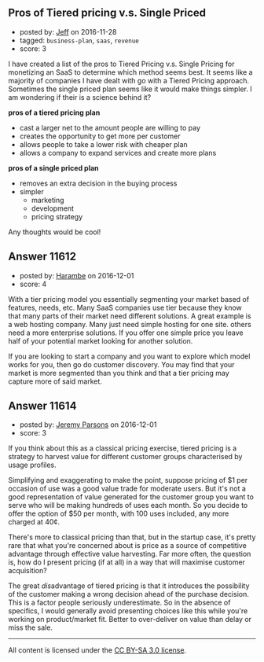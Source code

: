## Pros of Tiered pricing v.s. Single Priced

- posted by: [Jeff](https://stackexchange.com/users/5956218/jeff) on 2016-11-28
- tagged: `business-plan`, `saas`, `revenue`
- score: 3

<p>I have created a list of the pros to Tiered Pricing v.s. Single Pricing for monetizing an SaaS to determine which method seems best. It seems like a majority of companies I have dealt with go with a Tiered Pricing approach. Sometimes the single priced plan seems like it would make things simpler. I am wondering if their is a science behind it? </p>

<p><strong>pros of a tiered pricing plan</strong></p>

<ul>
<li>cast a larger net to the amount people are willing to pay</li>
<li>creates the opportunity to get more per customer</li>
<li>allows people to take a lower risk with cheaper plan</li>
<li>allows a company to expand services and create more plans</li>
</ul>

<p><strong>pros of a single priced plan</strong></p>

<ul>
<li>removes an extra decision in the buying process</li>
<li>simpler 

<ul>
<li>marketing</li>
<li>development</li>
<li>pricing strategy</li>
</ul></li>
</ul>

<p>Any thoughts would be cool!</p>



## Answer 11612

- posted by: [Harambe](https://stackexchange.com/users/9758503/harambe) on 2016-12-01
- score: 4

<p>With a tier pricing model you essentially segmenting your market based of features, needs, etc. Many SaaS companies use tier because they know that many parts of their market need different solutions. A great example is a web hosting company. Many just need simple hosting for one site. others need a more enterprise solutions. If you offer one simple price you leave half of your potential market looking for another solution.</p>

<p>If you are looking to start a company and you want to explore which model works for you, then go do customer discovery. You may find that your market is more segmented than you think and that a tier pricing may capture more of said market.</p>



## Answer 11614

- posted by: [Jeremy Parsons](https://stackexchange.com/users/497810/jeremy-parsons) on 2016-12-01
- score: 3

<p>If you think about this as a classical pricing exercise, tiered pricing is a strategy to harvest value for different customer groups characterised by usage profiles.</p>

<p>Simplifying and exaggerating to make the point, suppose pricing of $1 per occasion of use was a good value trade for moderate users. But it's not a good representation of value generated for the customer group you want to serve who will be making hundreds of uses each month. So you decide to offer the option of $50 per month, with 100 uses included, any more charged at 40¢.</p>

<p>There's more to classical pricing than that, but in the startup case, it's pretty rare that what you're concerned about is price as a source of competitive advantage through effective value harvesting. Far more often, the question is, how do I present pricing (if at all) in a way that will maximise customer acquisition?</p>

<p>The great <em>dis</em>advantage of tiered pricing is that it introduces the possibility of the customer making a wrong decision ahead of the purchase decision. This is a factor people seriously underestimate. So in the absence of specifics, I would generally avoid presenting choices like this while you're working on product/market fit. Better to over-deliver on value than delay or miss the sale.</p>




---

All content is licensed under the [CC BY-SA 3.0 license](https://creativecommons.org/licenses/by-sa/3.0/).
